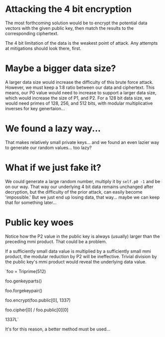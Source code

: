 # Attacking the 4 bit encryption
The most forthcoming solution would be to encrypt the potential data vectors with the given public key, then match the results to the corresponding ciphertext.

The 4 bit limitation of the data is the weakest point of attack. Any attempts at mitigations should look there, first.

# Maybe a bigger data size?
A larger data size would increase the difficulty of this brute force attack. However, we must keep a 1:8 ratio between our data and ciphertext. This means, our P0 value would need to increase to support a larger data size, which would increase the size of P1, and P2. For a 128 bit data size, we would need primes of 128, 256, and 512 bits, with modular multiplicative inverses for key genertaion...

# We found a lazy way...
That makes relatively small private keys... and we found an even lazier way to generate our random values... too lazy?

# What if we just fake it?
We could generate a large random number, multiply it by `self.p0 -1` and be on our way. That way our underlying 4 bit data remains unchanged after decryption, but the difficulty of the prior attack, can easily become 'impossible.' But we just end up losing data, that way... maybe we can keep that for something later...

# Public key woes
Notice how the P2 value in the public key is always (usually) larger than the preceding mmi product. That could be a problem.

If a sufficiently small data value is multiplied by a sufficiently small mmi product, the modular reduction by P2 will be ineffective. Trivial division by the public key's mmi product would reveal the underlying data value.

`foo = Triprime(512)  

foo.genkeyparts()  

foo.forgekeypair()  

foo.encrypt(foo.public[0], 1337)  

foo.cipher[0] / foo.public[0][0]  

1337L`  


It's for this reason, a better method must be used...
